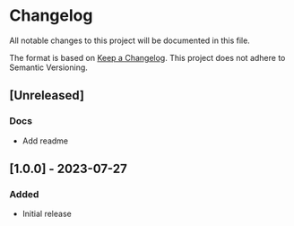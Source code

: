 # Changelog

All notable changes to this project will be documented in this file.

The format is based on [Keep a Changelog](https://keepachangelog.com/en/1.1.0/).
This project does not adhere to Semantic Versioning.

## [Unreleased]
### Docs
* Add readme

## [1.0.0] - 2023-07-27
### Added
* Initial release
